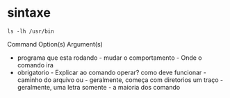 # sintaxe

    ls -lh /usr/bin

Command                             Option(s)                    Argument(s)
- programa que esta rodando         - mudar o comportamento     - Onde o comando ira    
- obrigatorio                       - Explicar ao comando       operar?
                                    como deve funcionar         - caminho do arquivo ou
                                    - geralmente, começa com    diretorios
                                    um traço
                                    - geralmente, uma letra
                                    somente
                                    - a maioria dos comando